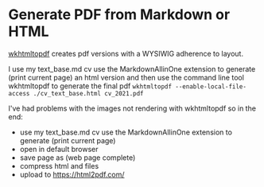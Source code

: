 # Generate PDF from Markdown or HTML

[wkhtmltopdf](https://wkhtmltopdf.org/) creates pdf versions with a WYSIWIG adherence to layout.

I use my text_base.md cv use the MarkdownAllinOne extension to generate (print current page) an html version and then use the command line tool wkhtmltopdf to generate the final pdf `wkhtmltopdf --enable-local-file-access ./cv_text_base.html cv_2021.pdf`

I've had problems with the images not rendering with wkhtmltopdf so in the end:

- use my text_base.md cv use the MarkdownAllinOne extension to generate (print current page)
- open in default browser
- save page as (web page complete)
- compress html and files
- upload to https://html2pdf.com/
